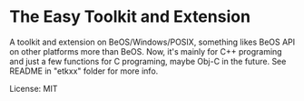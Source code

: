The Easy Toolkit and Extension
=======================

A toolkit and extension on BeOS/Windows/POSIX, something likes BeOS API on other platforms more than BeOS. Now, it's mainly for C++ programing and just a few functions for C programing, maybe Obj-C in the future.
See README in "etkxx" folder for more info.

License: MIT
